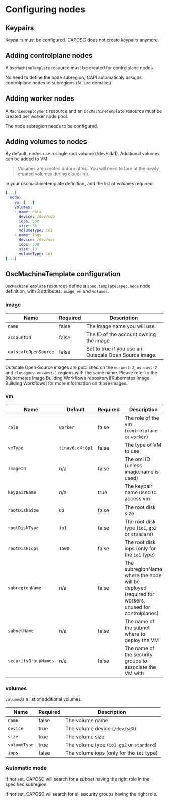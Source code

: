 # Configuring nodes

## Keypairs

Keypairs must be configured. CAPOSC does not create keypairs anymore.

## Adding controlplane nodes

A `OscMachineTemplate` resource must be created for controlplane nodes.

No need to define the node subregion, CAPI automaticaly assigns controlplane nodes to subregions (failure domains).

## Adding worker nodes

A `MachineDeployment` resource and an `OscMachineTemplate` resource must be created per worker node pool.

The node subregion needs to be configured.

## Adding volumes to nodes

By default, nodes use a single root volume (/dev/sda1). Additional volumes can be added to VM.

> Volumes are created unformatted. You will need to format the newly created volumes during cloud-init.

In your oscmachinetemplate definition, add the list of volumes required:

```yaml
[...]
  node:
    vm: [...]
    volumes:
    - name: data
      device: /dev/sdb
      iops: 500
      size: 50
      volumeType: io1
    - name: logs
      device: /dev/sdc
      iops: 500
      size: 10
      volumeType: io1
[...]
```

## OscMachineTemplate configuration

`OscMachineTemplate` resources define a `spec.template.spec.node` node definition, with 3 attributes: `image`, `vm` and `volumes`.

### image

| Name |  Required | Description
| --- | --- | ---
| `name` | false | The image name you will use
| `accountId` | false | The ID of the account owning the image
| `outscaleOpenSource` | false | Set to true if you use an Outscale Open Source image.

Outscale Open-Source images are published on the `eu-west-2`, `us-east-2` and `cloudgouv-eu-west-1` regions with the same name. Please refer to the [Kubernetes Image Building Workflows repository][Kubernetes Image Building Workflows] for more information on those images.

### vm

| Name |  Default | Required | Description
| --- | --- | --- | ---
| `role` | `worker` | false |  The role of the vm (`controlplane` or `worker`)
| `vmType` | `tinav6.c4r8p1` | false |  The type of VM to use
| `imageId` | n/a | false |  The omi ID (unless image.name is used)
| `keypairName` | n/a | true |  The keypair name used to access vm
| `rootDiskSize` | `60` | false |  The root disk size
| `rootDiskType` | `io1` | false |  The root disk type (`io1`, `gp2` or `standard`)
| `rootDiskIops` | `1500` | false |  The root disk iops (only for the `io1` type)
| `subregionName` | n/a | false | The subregionName where the node will be deployed (required for workers, unused for controlplanes)
| `subnetName` | n/a | false | The name of the subnet where to deploy the VM
| `securityGroupNames` | n/a | false | The name of the security groups to associate the VM with

### volumes

`volumes`is a list of additional volumes.

| Name |  Required | Description
| --- | --- | ---
| `name` | false |  The volume name
| `device` | true |  The volume device (`/dev/sdX`)
| `size` | true |  The volume size
| `volumeType` | true |  The volume type (`io1`, `gp2` or `standard`)
| `iops` | false |  The volume iops (only for the `io1` type)

### Automatic mode

If not set, CAPOSC will search for a subnet having the right role in the specified subregion.

If not set, CAPOSC wil search for all security groups having the right role.